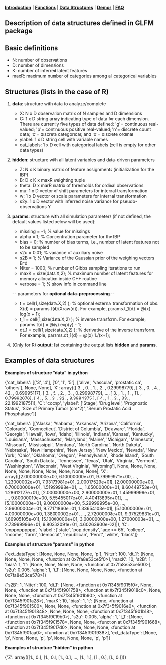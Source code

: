 [**Introduction**](https://ivaleram.github.io/GLFM/) | [**Functions**](doc_functions.html) | [**Data Structures**](doc_struct.html) | [**Demos**](demos.html) | [**FAQ**](FAQ_errors.html)

## Description of data structures defined in GLFM package

Basic definitions
--------------------------
* N: number of observations
* D: number of dimensions
* K: number of inferred latent features
* maxR: maximum number of categories among all categorical variables

Structures (lists in the case of R)
--------------------------
1. **data**: structure with data to analyze/complete
    * X:  N x D observation matrix of N samples and D dimensions
    * C:  1 x D string array indicating type of data for each dimension. There are currently five types of data defined: 'g'= continuous real-valued; 'p'= continuous positive real-valued; 'n'= discrete count data; 'c'= discrete categorical; and 'o'= discrete ordinal
    * ylabel: 1 x D string cell with variable names
    * cat_labels: 1 x D cell with categorical labels (cell is empty for other data types)

2. **hidden**: structure with all latent variables and data-driven parameters
    * Z:  N x K binary matrix of feature assignments (initialization for the IBP)
    * B:  D x K x maxR  weighting tuple
    * theta: D x marR matrix of thresholds for ordinal observations
    * mu: 1 x D vector of shift parameters for internal transformation
    * w: 1 x D vector or scale parameters for internal transformation
    * s2y: 1 x D vector with inferred noise variance for pseudo-observations Y

3. **params**: structure with all simulation parameters (if not defined, the default values listed below will be used):

    * missing = -1; % value for missings
    * alpha = 1; % Concentration parameter for the IBP
    * bias = 0; % number of bias terms, i.e., number of latent features not to be sampled
    * s2u = 0.01; % variance of auxiliary noise
    * s2B = 1; % Variance of the Gaussian prior of the weighing vectors B^d
    * Niter = 1000; % number of Gibbs sampling iterations to run
    * maxK = size(data.X,2); % maximum number of latent features for memory allocation inside C++ routine
    * verbose = 1; % show info in command line

    -- parameters for **optional data-preprocessing** --
    * t = cell(1,size(data.X,2) ); % optional external transformation of obs. X(d) = params.t{d}(Xraw(d)). For example, params.t_1{d} = @(x) log(x + 1);
    * t_1 = cell(1,size(data.X,2) ); % inverse transform. For example, params.t{d} = @(y) exp(y) - 1;
    * dt_1 = cell(1,size(data.X,2) ); % derivative of the inverse transform. For example, params.dt_1{d} = @(x) 1./(x+1);

4. (Only for R) **output**: list containing the output lists **hidden** and **params**.

Examples of data structures
-----------------------------

**Examples of structure "data" in python**

{'cat_labels': [['3', '4'], ['0', '1', '5'], ['alive', 'vascular', 'prostatic ca', 'others'], None, None], 'X': array([[ 3.        ,  0.        ,  1.        ,  2.        ,  0.29998779],
      [ 3.        ,  0.        ,  4.        , 42.        ,  0.69995117],
      [ 3.        ,  5.        ,  2.        ,  3.        ,  0.29998779],
      ...,
      [ 3.        ,  1.        ,  1.        , 11.        ,  0.79992676],
      [ 4.        ,  5.        ,  3.        , 32.        ,  8.3984375 ],
      [ 4.        ,  1.        ,  3.        , 33.        , 22.19921875]]), 'C': 'cocnp', 'ylabel': ['Stage', 'Drug level', 'Prognostic Status', 'Size of Primary Tumor (cm^2)', 'Serum Prostatic Acid Phosphatase']}

{'cat_labels': [['Alaska', 'Alabama', 'Arkansas', 'Arizona', 'California', 'Colorado', 'Connecticut', 'District of Columbia', 'Delaware', 'Florida', 'Georgia', 'Hawaii', 'Iowa', 'Idaho', 'Illinois', 'Indiana', 'Kansas', 'Kentucky', 'Louisiana', 'Massachusetts', 'Maryland', 'Maine', 'Michigan', 'Minnesota', 'Missouri', 'Mississippi', 'Montana', 'North Carolina', 'North Dakota', 'Nebraska', 'New Hampshire', 'New Jersey', 'New Mexico', 'Nevada', 'New York', 'Ohio', 'Oklahoma', 'Oregon', 'Pennsylvania', 'Rhode Island', 'South Carolina', 'South Dakota', 'Tennessee', 'Texas', 'Utah', 'Virginia', 'Vermont', 'Washington', 'Wisconsin', 'West Virginia', 'Wyoming'], None, None, None, None, None, None, None, None, None, None], 'X': array([[2.00000000e+00, 6.10000000e+01, 9.79999971e+00, ...,
        1.23000002e+01, 7.93173981e+01, 2.00017529e+01],
       [2.00000000e+00, 6.70000000e+01, 1.51999998e+01, ...,
        1.65000000e+01, 8.60449753e+01, 1.28612127e+01],
       [2.00000000e+00, 2.90000000e+01, 1.45999999e+01, ...,
        9.80000019e+00, 5.55455017e+01, 4.40413895e+01],
       ...,
       [5.10000000e+01, 9.00000000e+00, 5.29999995e+00, ...,
        2.96000004e+01, 9.77171860e+01, 1.33654103e-01],
       [5.10000000e+01, 4.00000000e+00, 1.38000002e+01, ...,
        2.72000008e+01, 9.37529831e+01, 1.66905105e-01],
       [5.10000000e+01, 3.00000000e+00, 1.27000003e+01, ...,
        2.73999996e+01, 9.80362091e+01, 4.60263900e-02]]), 'C': 'cnppnpppppp', 'ylabel': ['state', 'pop.density', 'age >= 65', 'college', 'income', 'farm', 'democrat', 'republican', 'Perot', 'white', 'black']}

**Examples of structure "params" in python**

{'ext_dataType': [None, None, None, None, 'p'], 'Niter': 100, 'dt_1': [None, None, None, None, <function <lambda> at 0x7fa8e53ce5f0>], 'maxK': 10, 's2B': 1, 'bias': 1, 't': [None, None, None, None, <function <lambda> at 0x7fa8e53ce500>], 's2u': 0.005, 'alpha': 1, 't_1': [None, None, None, None, <function <lambda> at 0x7fa8e53ce578>]}

{'s2B': 1, 'Niter': 100, 'dt_1': [None, <function <lambda> at 0x7f345f9015f0>, None, None, <function <lambda> at 0x7f345f901758>, <function <lambda> at 0x7f345f9018c0>, None, None, None, <function <lambda> at 0x7f345f901b90>, <function <lambda> at 0x7f345f901a28>], 'maxK': 10, 'bias': 1, 't': [None, <function <lambda> at 0x7f345f901500>, None, None, <function <lambda> at 0x7f345f9016e0>, <function <lambda> at 0x7f345f901848>, None, None, None, <function <lambda> at 0x7f345f901b18>, <function <lambda> at 0x7f345f9019b0>], 's2u': 0.005, 'alpha': 1, 't_1': [None, <function <lambda> at 0x7f345f901578>, None, None, <function <lambda> at 0x7f345f901668>, <function <lambda> at 0x7f345f9017d0>, None, None, None, <function <lambda> at 0x7f345f901aa0>, <function <lambda> at 0x7f345f901938>], 'ext_dataType': [None, 'p', None, None, 'p', 'p', None, None, None, 'p', 'p']}

**Examples of structure "hidden" in python**

{'Z': array([[1., 0.],
       [1., 0.],
       [1., 0.],
       ...,
       [1., 1.],
       [1., 0.],
       [1., 0.]])}


